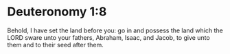 # Deuteronomy 1:8

Behold, I have set the land before you: go in and possess the land which the LORD sware unto your fathers, Abraham, Isaac, and Jacob, to give unto them and to their seed after them.